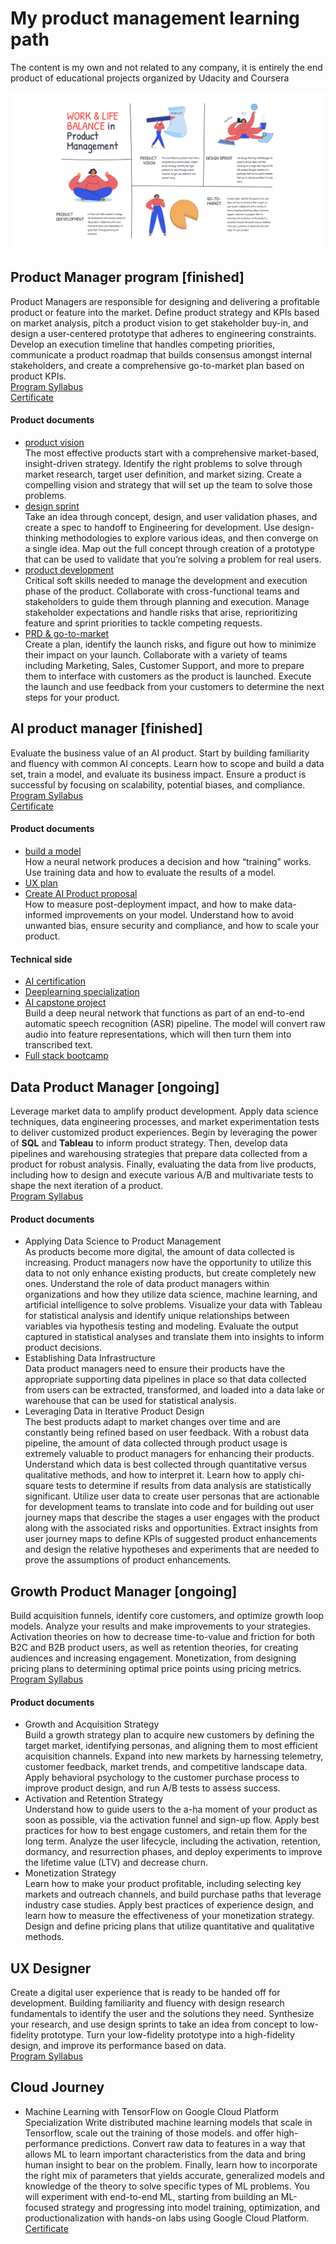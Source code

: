 # My product management learning path
The content is my own and not related to any company, it is entirely the end product of educational projects organized by Udacity and Coursera

![Header](https://github.com/ZahoreczTibor/ZahoreczTibor/blob/main/product%20management.jpeg "Header")

## Product Manager program [finished]
Product Managers are responsible for designing and delivering a profitable product or feature into the market.  Define product strategy and KPIs based on market analysis, pitch a product vision to get stakeholder buy-in, and design a user-centered prototype that adheres to engineering constraints. Develop an execution timeline that handles competing priorities, communicate a product roadmap that builds consensus amongst internal stakeholders, and create a comprehensive go-to-market plan based on product KPIs.  
[Program Syllabus](https://d20vrrgs8k4bvw.cloudfront.net/documents/en-US/Product+Manager+Nanodegree+Program+Syllabus.pdf)  
[Certificate](https://github.com/ZahoreczTibor/product_management/blob/main/certs/Product%20Manager%20Nanodegree.pdf)
#### Product documents
* [product vision](https://github.com/ZahoreczTibor/product_management/blob/main/product_management/First_Step_Create_Vision.pdf)  
The most effective products start with a comprehensive market-based, insight-driven strategy. Identify the right problems to solve through market research, target user definition, and market sizing. Create a compelling vision and strategy that will set up the team to solve those problems.  
* [design sprint](https://github.com/ZahoreczTibor/product_management/blob/main/product_management/Second_Step_Design_Sprint.pdf)  
Take an idea through concept, design, and user validation phases, and create a spec to handoff to Engineering for development. Use design-thinking methodologies to explore various ideas, and then converge on a single idea. Map out the full concept through creation of a prototype that can be used to validate that you’re solving a problem for real users.
* [product development](https://github.com/ZahoreczTibor/product_management/blob/main/product_management/Third_Step_Product_Dev.pdf)  
Critical soft skills needed to manage the development and execution phase of the product. Collaborate with cross-functional teams and stakeholders to guide them through planning and execution. Manage stakeholder expectations and handle risks that arise, reprioritizing feature and sprint priorities to tackle competing requests.
* [PRD & go-to-market](https://github.com/ZahoreczTibor/product_management/blob/main/product_management/PRD_Final_Step_Goto_Market.pdf)  
Create a plan, identify the launch risks, and figure out how to minimize their impact on your launch. Collaborate with a variety of teams including Marketing, Sales, Customer Support, and more to prepare them to interface with customers as the product is launched. Execute the launch and use feedback from your customers to determine the next steps for your product.


## AI product manager [finished]
Evaluate the business value of an AI product. Start by building familiarity and fluency with common AI concepts. Learn how to scope and build a data set, train a model, and evaluate its business impact. Ensure a product is successful by focusing on scalability, potential biases, and compliance.  
[Program Syllabus](https://www.udacity.com/course/ai-product-manager-nanodegree--nd088)  
[Certificate](https://github.com/ZahoreczTibor/product_management/blob/main/certs/AIPMND.pdf)
#### Product documents
* [build a model](https://github.com/ZahoreczTibor/product_management/blob/main/AIPM/build_model_Google_AutoML.pdf)  
How a neural network produces a decision and how “training” works. Use training data and how to evaluate the results of a model.
* [UX plan](https://github.com/ZahoreczTibor/product_management/blob/main/AIPM/UX_chatbot-research-plan.pdf)
* [Create AI Product proposal](https://github.com/ZahoreczTibor/product_management/blob/main/AIPM/Create_AP_Product_Proposal.pdf)  
How to measure post-deployment impact, and how to make data-informed improvements on your model. Understand how to avoid unwanted bias, ensure security and compliance, and how to scale your product.
#### Technical side
* [AI certification](https://github.com/ZahoreczTibor/product_management/blob/main/certs/AIND.pdf)
* [Deeplearning specialization](https://github.com/ZahoreczTibor/Deeplearning.ai-course)
* [AI capstone project](https://github.com/ZahoreczTibor/AIND-VUI-Capstone)  
Build a deep neural network that functions as part of an end-to-end automatic speech recognition (ASR) pipeline. The model will convert raw audio into feature representations, which will then turn them into transcribed text.
* [Full stack bootcamp](https://course.fullstackdeeplearning.com/)


## Data Product Manager [ongoing]
Leverage market data to amplify product development. Apply data science techniques, data engineering processes, and market experimentation tests to deliver customized product experiences. Begin by leveraging the power of **SQL** and **Tableau** to inform product strategy. Then, develop data pipelines and warehousing strategies that prepare data collected from a product for robust analysis. Finally, evaluating the data from live products, including how to design and execute various A/B and multivariate tests to shape the next iteration of a product.  
[Program Syllabus](https://d20vrrgs8k4bvw.cloudfront.net/documents/en-US/Data+Product+Manager+Nanodegree+Program+Syllabus.pdf)  

#### Product documents
* Applying Data Science to Product Management  
As products become more digital, the amount of data collected is increasing. Product managers now have the opportunity to utilize this data to not only enhance existing products, but create completely new ones. Understand the role of data product managers within organizations and how they utilize data science, machine learning, and artificial intelligence to solve problems. Visualize your data with Tableau for statistical analysis and identify unique relationships between variables via hypothesis testing and modeling. Evaluate the output captured in statistical analyses and translate them into insights to inform product decisions.
* Establishing Data Infrastructure  
Data product managers need to ensure their products have the appropriate supporting data pipelines in place so that data collected from users can be extracted, transformed, and loaded into a data lake or warehouse that can be used for statistical analysis.   
* Leveraging Data in Iterative Product Design  
The best products adapt to market changes over time and are constantly being refined based on user feedback. With a robust data pipeline, the amount of data collected through product usage is extremely valuable to product managers for enhancing their products. Understand which data is best collected through quantitative versus qualitative methods, and how to interpret it. Learn how to apply chi-square tests to determine if results from data analysis are statistically significant. Utilize user data to create user personas that are actionable for development teams to translate into code and for building out user journey maps that describe the stages a user engages with the product along with the associated risks and opportunities. Extract insights from user journey maps to define KPIs of suggested product enhancements and design the relative hypotheses and experiments that are needed to prove the assumptions of product enhancements.

## Growth Product Manager [ongoing]
Build acquisition funnels, identify core customers, and optimize growth loop models. Analyze your results and make improvements to your strategies. Activation theories on how to decrease time-to-value and friction for both B2C and B2B product users, as well as retention theories, for creating audiences and increasing engagement. Monetization, from designing pricing plans to determining optimal price points using pricing metrics.  
[Program Syllabus](https://d20vrrgs8k4bvw.cloudfront.net/documents/en-US/Growth+Product+Manager+Nanodegree+Program+Syllabus.pdf)  

#### Product documents  
* Growth and Acquisition Strategy  
Build a growth strategy plan to acquire new customers by defining the target market, identifying personas, and aligning them to most efficient acquisition channels. Expand into new markets by harnessing telemetry, customer feedback, market trends, and competitive landscape data. Apply behavioral psychology to the customer purchase process to improve product design, and run A/B tests to assess success.  
* Activation and Retention Strategy  
Understand how to guide users to the a-ha moment of your product as soon as possible, via the activation funnel and sign-up flow. Apply best practices for how to best engage customers, and retain them for the long term. Analyze the user lifecycle, including the activation, retention, dormancy, and resurrection phases, and deploy experiments to improve the lifetime value (LTV) and decrease churn.  
* Monetization Strategy  
Learn how to make your product profitable, including selecting key markets and outreach channels, and build purchase paths that leverage industry case studies. Apply best practices of experience design, and learn how to measure the effectiveness of your monetization strategy. Design and define pricing plans that utilize quantitative and qualitative methods.  



## UX Designer
Create a digital user experience that is ready to be handed off for development. Building familiarity and fluency with design research fundamentals to identify the user and the solutions they need. Synthesize your research, and use design sprints to take an idea from concept to low-fidelity prototype. Turn your low-fidelity prototype into a high-fidelity design, and improve its performance based on data.  
[Program Syllabus](https://d20vrrgs8k4bvw.cloudfront.net/documents/en-US/UX%2BDesigner%2BNanodegree%2BProgram%2BSyllabus.pdf)  

## Cloud Journey  
* Machine Learning with TensorFlow on Google Cloud Platform Specialization 
Write distributed machine learning models that scale in Tensorflow, scale out the training of those models. and offer high-performance predictions. Convert raw data to features in a way that allows ML to learn important characteristics from the data and bring human insight to bear on the problem. Finally, learn how to incorporate the right mix of parameters that yields accurate, generalized models and knowledge of the theory to solve specific types of ML problems. You will experiment with end-to-end ML, starting from building an ML-focused strategy and progressing into model training, optimization, and productionalization with hands-on labs using Google Cloud Platform.
[Certificate](https://github.com/ZahoreczTibor/product_management/blob/main/certs/Coursera%20HKCKHJBHC2UL.pdf)  





